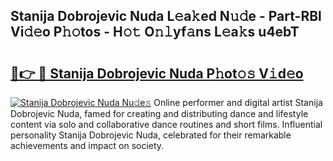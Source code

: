 ## Stanija Dobrojevic Nuda L𝚎a𝚔ed N𝚞𝚍e - Part-RBl Vi𝚍𝚎o P𝚑𝚘tos - H𝚘𝚝 O𝚗𝚕yf𝚊ns L𝚎a𝚔s u4ebT

# <h2><a href="http://kf5r3a.oniu.top/?m=Stanija+Dobrojevic+Nuda">🔗👉 🔴 Stanija Dobrojevic Nuda P𝚑ot𝚘𝚜 V𝚒d𝚎o</a></h2>

[![Stanija Dobrojevic Nuda Nu𝚍e𝚜](https://i.imgur.com/0qMVB7G.gif)](http://kf5r3a.oniu.top/?m=Stanija+Dobrojevic+Nuda)
Online performer and digital artist Stanija Dobrojevic Nuda, famed for creating and distributing dance and lifestyle content via solo and collaborative dance routines and short films. Influential personality Stanija Dobrojevic Nuda, celebrated for their remarkable achievements and impact on society.  
